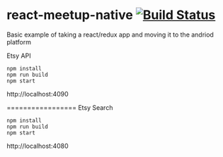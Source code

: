 # react-meetup-native [![Build Status](https://travis-ci.org/hartcode/react-meetup-native.svg?branch=master)](https://travis-ci.org/hartcode/react-meetup-native)
Basic example of taking a react/redux app and moving it to the andriod platform


Etsy API
```
npm install
npm run build
npm start
```
http://localhost:4090

=================
Etsy Search
```
npm install
npm run build
npm start
```
http://localhost:4080
